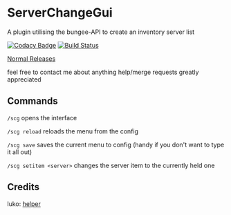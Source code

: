 # ServerChangeGui
A plugin utilising the bungee-API to create an inventory server list

[![Codacy Badge](https://api.codacy.com/project/badge/Grade/e1aeb37e091f44b48f441d0fea996320)](https://app.codacy.com/app/bigibas123/ServerChangeGui?utm_source=github.com&utm_medium=referral&utm_content=bigibas123/ServerChangeGui&utm_campaign=Badge_Grade_Settings)
[![Build Status](https://travis-ci.org/bigibas123/ServerChangeGui.svg?branch=master)](https://travis-ci.org/bigibas123/ServerChangeGui)

 [Normal Releases](https://github.com/bigibas123/ServerChangeGui/releases "Normal Releases")



feel free to contact me about anything
help/merge requests greatly appreciated


## Commands

  `/scg` opens the interface
  
  `/scg reload` reloads the menu from the config
  
  `/scg save` saves the current menu to config (handy if you don't want to type it all out)
  
  `/scg setitem <server>` changes the server item to the currently held one



## Credits

luko: [helper](https://github.com/lucko/helper)
